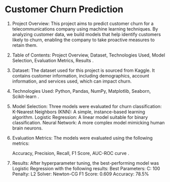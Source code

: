 # Customer Churn Prediction
1. Project Overview:
This project aims to predict customer churn for a telecommunications company using machine learning techniques. By analyzing customer data, we build models that help identify customers likely to churn, enabling the company to take proactive measures to retain them.

2. Table of Contents:
Project Overview, 
Dataset, 
Technologies Used, 
Model Selection, 
Evaluation Metrics, 
Results .

3. Dataset:
The dataset used for this project is sourced from Kaggle. It contains customer information, including demographics, account information, and services used, which can impact churn.

 

4. Technologies Used:
 Python, 
Pandas, 
NumPy, 
Matplotlib, 
Seaborn, 
Scikit-learn .

5. Model Selection:
Three models were evaluated for churn classification:
    K-Nearest Neighbors (KNN): A simple, instance-based learning algorithm.
    Logistic Regression: A linear model suitable for binary classification.
    Neural Network: A more complex model mimicking human brain neurons.

6. Evaluation Metrics:
The models were evaluated using the following metrics:

    Accuracy, 
    Precision, 
    Recall, 
    F1 Score, 
    AUC-ROC curve .

7. Results:
After hyperparameter tuning, the best-performing model was Logistic Regression with the following results:
    Best Parameters:
    C: 100
    Penalty: L2
    Solver: Newton-CG
    F1 Score: 0.609
    Accuracy: 78.5%


